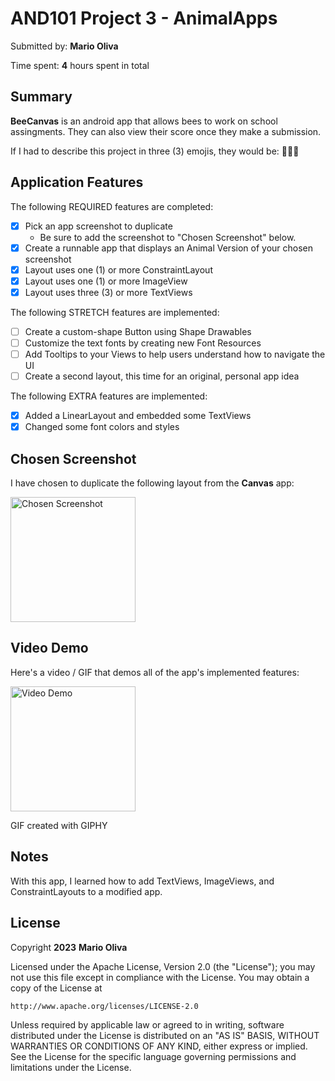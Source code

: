 <!-- (This is a comment) INSTRUCTIONS: Go through this page and fill out any **bolded** entries with their correct values.-->

# AND101 Project 3 - AnimalApps

Submitted by: **Mario Oliva**

Time spent: **4** hours spent in total

## Summary

**BeeCanvas** is an android app that allows bees to work on school assingments. They can also view their score once they make a submission.

If I had to describe this project in three (3) emojis, they would be: 🐝👏😎
## Application Features

<!-- (This is a comment) Please be sure to change the [ ] to [x] for any features you completed.  If a feature is not checked [x], you might miss the points for that item! -->

The following REQUIRED features are completed:

- [x] Pick an app screenshot to duplicate
  - Be sure to add the screenshot to "Chosen Screenshot" below.
- [x] Create a runnable app that displays an Animal Version of your chosen screenshot
- [x] Layout uses one (1) or more ConstraintLayout
- [x] Layout uses one (1) or more ImageView
- [x] Layout uses three (3) or more TextViews

The following STRETCH features are implemented:

- [ ] Create a custom-shape Button using Shape Drawables
- [ ] Customize the text fonts by creating new Font Resources
- [ ] Add Tooltips to your Views to help users understand how to navigate the UI
- [ ] Create a second layout, this time for an original, personal app idea

The following EXTRA features are implemented:

- [x] Added a LinearLayout and embedded some TextViews
- [x] Changed some font colors and styles

## Chosen Screenshot

I have chosen to duplicate the following layout from the **Canvas** app:

<img src='https://i.imgur.com/5IEyhnu.png' title='Chosen Screenshot' width='200px' alt='Chosen Screenshot' />

## Video Demo

Here's a video / GIF that demos all of the app's implemented features:

<img src='https://media0.giphy.com/media/v1.Y2lkPTc5MGI3NjExZjQ4MzQxMmRmM2Y4MGI0MmY3MGJkMGU4NzFiNWYwYTFmMGU1N2UyMiZjdD1n/CZbP0um1QgZAgPPlIo/giphy.gif' title='Video Demo' width='200px' alt='Video Demo' />

GIF created with GIPHY

<!-- Recommended tools:
- [Kap](https://getkap.co/) for macOS
- [ScreenToGif](https://www.screentogif.com/) for Windows
- [peek](https://github.com/phw/peek) for Linux. -->

## Notes

With this app, I learned how to add TextViews, ImageViews, and ConstraintLayouts to a modified app.

## License

Copyright **2023** **Mario Oliva**

Licensed under the Apache License, Version 2.0 (the "License");
you may not use this file except in compliance with the License.
You may obtain a copy of the License at

    http://www.apache.org/licenses/LICENSE-2.0

Unless required by applicable law or agreed to in writing, software
distributed under the License is distributed on an "AS IS" BASIS,
WITHOUT WARRANTIES OR CONDITIONS OF ANY KIND, either express or implied.
See the License for the specific language governing permissions and
limitations under the License.
